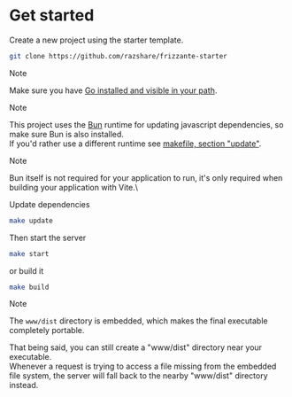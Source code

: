 # Get started

Create a new project using the starter template.

```bash
git clone https://github.com/razshare/frizzante-starter
```

> [!NOTE]
> Make sure you have [Go installed and visible in your path](https://go.dev/doc/install).

> [!NOTE]
> This project uses the [Bun](https://bun.sh) runtime for updating javascript dependencies, 
> so make sure Bun is also installed.\
> If you'd rather use a different runtime see [makefile, section "update"](https://github.com/razshare/frizzante-starter/blob/master/makefile#L1-L6).

> [!NOTE]
> Bun itself is not required for your application to run,
> it's only required when building your application with Vite.\

Update dependencies

```bash
make update
```

Then start the server

```bash
make start
```

or build it

```bash
make build
```

> [!NOTE]
> The `www/dist` directory is embedded, which makes the final executable completely portable.
> 
> That being said, you can still create a "www/dist" directory near your executable.\
> Whenever a request is trying to access a file missing from the embedded file system, the server will fall 
> back to the nearby "www/dist" directory instead.
